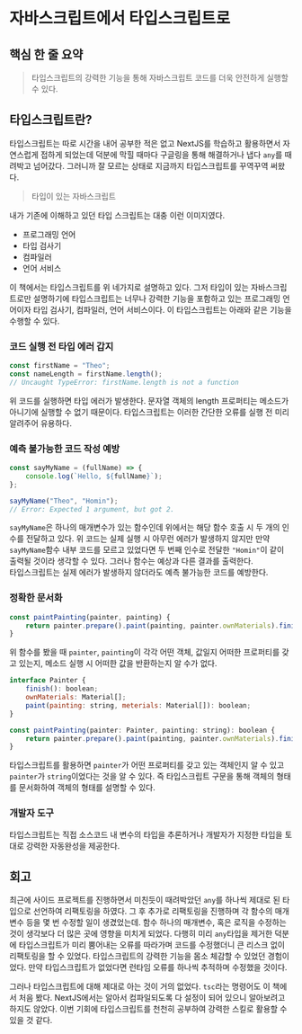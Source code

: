 # 자바스크립트에서 타입스크립트로

## 핵심 한 줄 요약

> 타입스크립트의 강력한 기능을 통해 자바스크립트 코드를 더욱 안전하게 실행할 수 있다.

## 타입스크립트란?

타입스크립트는 따로 시간을 내어 공부한 적은 없고 NextJS를 학습하고 활용하면서 자연스럽게 접하게 되었는데 덕분에 막힐 때마다 구글링을 통해 해결하거나 냅다 `any`를 때려박고 넘어갔다. 그러니까 잘 모르는 상태로 지금까지 타입스크립트를 꾸역꾸역 써왔다.

> 타입이 있는 자바스크립트

내가 기존에 이해하고 있던 타입 스크립트는 대충 이런 이미지였다.

-   프로그래밍 언어
-   타입 검사기
-   컴파일러
-   언어 서비스

이 책에서는 타입스크립트를 위 네가지로 설명하고 있다. 그저 타입이 있는 자바스크립트로만 설명하기에 타입스크립트는 너무나 강력한 기능을 포함하고 있는 프로그래밍 언어이자 타입 검사기, 컴파일러, 언어 서비스이다. 이 타입스크립트는 아래와 같은 기능을 수행할 수 있다.

### 코드 실행 전 타입 에러 갑지

```javascript
const firstName = "Theo";
const nameLength = firstName.length();
// Uncaught TypeError: firstName.length is not a function
```

위 코드를 실행하면 타입 에러가 발생한다. 문자열 객체의 length 프로퍼티는 메소드가 아니기에 실행할 수 없기 때문이다. 타입스크립트는 이러한 간단한 오류를 실행 전 미리 알려주어 유용하다.

### 예측 불가능한 코드 작성 예방

```javascript
const sayMyName = (fullName) => {
    console.log(`Hello, ${fullName}`);
};

sayMyName("Theo", "Homin");
// Error: Expected 1 argument, but got 2.
```

`sayMyName`은 하나의 매개변수가 있는 함수인데 위에서는 해당 함수 호출 시 두 개의 인수를 전달하고 있다. 위 코드는 실제 실행 시 아무런 에러가 발생하지 않지만 만약 `sayMyName`함수 내부 코드를 모르고 있었다면 두 번째 인수로 전달한 `"Homin"`이 같이 출력될 것이라 생각할 수 있다. 그러나 함수는 예상과 다른 결과를 출력한다.  
타입스크립트는 실제 에러가 발생하지 않더라도 예측 불가능한 코드를 예방한다.

### 정확한 문서화

```javascript
const paintPainting(painter, painting) {
    return painter.prepare().paint(painting, painter.ownMaterials).finish();
}
```

위 함수를 봤을 때 `painter`, `painting`이 각각 어떤 객체, 값일지 어떠한 프로퍼티를 갖고 있는지, 메소드 실행 시 어떠한 값을 반환하는지 알 수가 없다.

```javascript
interface Painter {
    finish(): boolean;
    ownMaterials: Material[];
    paint(painting: string, meterials: Material[]): boolean;
}

const paintPainting(painter: Painter, painting: string): boolean {
    return painter.prepare().paint(painting, painter.ownMaterials).finish();
}
```

타입스크립트를 활용하면 `painter`가 어떤 프로퍼티를 갖고 있는 객체인지 알 수 있고 `painter`가 `string`이었다는 것을 알 수 있다. 즉 타입스크립트 구문을 통해 객체의 형태를 문서화하여 객체의 형태를 설명할 수 있다.

### 개발자 도구

타입스크립트는 직접 소스코드 내 변수의 타입을 추론하거나 개발자가 지정한 타입을 토대로 강력한 자동완성을 제공한다.

## 회고

최근에 사이드 프로젝트를 진행하면서 미친듯이 때려박았던 `any`를 하나씩 제대로 된 타입으로 선언하여 리팩토링을 하였다. 그 후 추가로 리팩토링을 진행하며 각 함수의 매개변수 등을 몇 번 수정할 일이 생겼었는데. 함수 하나의 매개변수, 혹은 로직을 수정하는 것이 생각보다 더 많은 곳에 영향을 미치게 되었다. 다행히 미리 `any`타입을 제거한 덕분에 타입스크립트가 미리 뿜어내는 오류를 따라가며 코드를 수정했더니 큰 리스크 없이 리팩토링을 할 수 있었다. 타입스크립트의 강력한 기능을 몸소 체감할 수 있었던 경험이었다. 만약 타입스크립트가 없었다면 런타임 오류를 하나씩 추적하며 수정했을 것이다.

그러나 타입스크립트에 대해 제대로 아는 것이 거의 없었다. `tsc`라는 명령어도 이 책에서 처음 봤다. NextJS에서는 알아서 컴파일되도록 다 설정이 되어 있으니 알아보려고 하지도 않았다. 이번 기회에 타입스크립트를 천천히 공부하여 강력한 스킬로 활용할 수 있을 것 같다.
